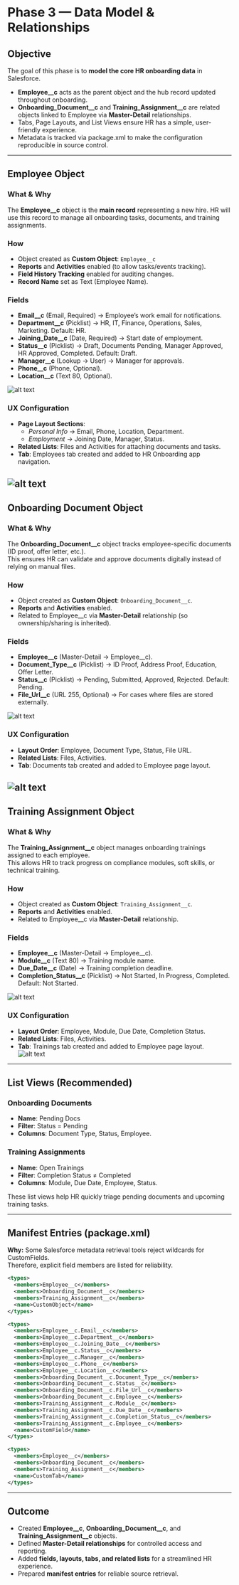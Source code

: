 # Phase 3 — Data Model & Relationships

## Objective
The goal of this phase is to **model the core HR onboarding data** in Salesforce.  
- **Employee__c** acts as the parent object and the hub record updated throughout onboarding.  
- **Onboarding_Document__c** and **Training_Assignment__c** are related objects linked to Employee via **Master-Detail** relationships.  
- Tabs, Page Layouts, and List Views ensure HR has a simple, user-friendly experience.  
- Metadata is tracked via package.xml to make the configuration reproducible in source control.

---

## Employee Object

### What & Why
The **Employee__c** object is the **main record** representing a new hire. HR will use this record to manage all onboarding tasks, documents, and training assignments.  

### How
- Object created as **Custom Object**: `Employee__c`  
- **Reports** and **Activities** enabled (to allow tasks/events tracking).  
- **Field History Tracking** enabled for auditing changes.  
- **Record Name** set as Text (Employee Name).  

### Fields
- **Email__c** (Email, Required) → Employee’s work email for notifications.  
- **Department__c** (Picklist) → HR, IT, Finance, Operations, Sales, Marketing. Default: HR.  
- **Joining_Date__c** (Date, Required) → Start date of employment.  
- **Status__c** (Picklist) → Draft, Documents Pending, Manager Approved, HR Approved, Completed. Default: Draft.  
- **Manager__c** (Lookup → User) → Manager for approvals.  
- **Phone__c** (Phone, Optional).  
- **Location__c** (Text 80, Optional).  

![alt text](image-7.png)

### UX Configuration
- **Page Layout Sections**:  
  - *Personal Info* → Email, Phone, Location, Department.  
  - *Employment* → Joining Date, Manager, Status.  
- **Related Lists**: Files and Activities for attaching documents and tasks.  
- **Tab**: Employees tab created and added to HR Onboarding app navigation.  


![alt text](image-8.png)
---

## Onboarding Document Object

### What & Why
The **Onboarding_Document__c** object tracks employee-specific documents (ID proof, offer letter, etc.).  
This ensures HR can validate and approve documents digitally instead of relying on manual files.  

### How
- Object created as **Custom Object**: `Onboarding_Document__c`.  
- **Reports** and **Activities** enabled.  
- Related to Employee__c via **Master-Detail** relationship (so ownership/sharing is inherited).  

### Fields
- **Employee__c** (Master-Detail → Employee__c).  
- **Document_Type__c** (Picklist) → ID Proof, Address Proof, Education, Offer Letter.  
- **Status__c** (Picklist) → Pending, Submitted, Approved, Rejected. Default: Pending.  
- **File_Url__c** (URL 255, Optional) → For cases where files are stored externally.  

![alt text](image-9.png)

### UX Configuration
- **Layout Order**: Employee, Document Type, Status, File URL.  
- **Related Lists**: Files, Activities.  
- **Tab**: Documents tab created and added to Employee page layout.  

![alt text](image-10.png)
---

## Training Assignment Object

### What & Why
The **Training_Assignment__c** object manages onboarding trainings assigned to each employee.  
This allows HR to track progress on compliance modules, soft skills, or technical training.  

### How
- Object created as **Custom Object**: `Training_Assignment__c`.  
- **Reports** and **Activities** enabled.  
- Related to Employee__c via **Master-Detail** relationship.  

### Fields
- **Employee__c** (Master-Detail → Employee__c).  
- **Module__c** (Text 80) → Training module name.  
- **Due_Date__c** (Date) → Training completion deadline.  
- **Completion_Status__c** (Picklist) → Not Started, In Progress, Completed. Default: Not Started.  

![alt text](image-11.png)
### UX Configuration
- **Layout Order**: Employee, Module, Due Date, Completion Status.  
- **Related Lists**: Files, Activities.  
- **Tab**: Trainings tab created and added to Employee page layout.  
![alt text](image-12.png)
---

## List Views (Recommended)

### Onboarding Documents
- **Name**: Pending Docs  
- **Filter**: Status = Pending  
- **Columns**: Document Type, Status, Employee.  

### Training Assignments
- **Name**: Open Trainings  
- **Filter**: Completion Status ≠ Completed  
- **Columns**: Module, Due Date, Employee, Status.  

These list views help HR quickly triage pending documents and upcoming training tasks.

---

## Manifest Entries (package.xml)

**Why:** Some Salesforce metadata retrieval tools reject wildcards for CustomFields.  
Therefore, explicit field members are listed for reliability.  

```xml
<types>
  <members>Employee__c</members>
  <members>Onboarding_Document__c</members>
  <members>Training_Assignment__c</members>
  <name>CustomObject</name>
</types>

<types>
  <members>Employee__c.Email__c</members>
  <members>Employee__c.Department__c</members>
  <members>Employee__c.Joining_Date__c</members>
  <members>Employee__c.Status__c</members>
  <members>Employee__c.Manager__c</members>
  <members>Employee__c.Phone__c</members>
  <members>Employee__c.Location__c</members>
  <members>Onboarding_Document__c.Document_Type__c</members>
  <members>Onboarding_Document__c.Status__c</members>
  <members>Onboarding_Document__c.File_Url__c</members>
  <members>Onboarding_Document__c.Employee__c</members>
  <members>Training_Assignment__c.Module__c</members>
  <members>Training_Assignment__c.Due_Date__c</members>
  <members>Training_Assignment__c.Completion_Status__c</members>
  <members>Training_Assignment__c.Employee__c</members>
  <name>CustomField</name>
</types>

<types>
  <members>Employee__c</members>
  <members>Onboarding_Document__c</members>
  <members>Training_Assignment__c</members>
  <name>CustomTab</name>
</types>
```

---

## Outcome
- Created **Employee__c**, **Onboarding_Document__c**, and **Training_Assignment__c** objects.  
- Defined **Master-Detail relationships** for controlled access and reporting.  
- Added **fields, layouts, tabs, and related lists** for a streamlined HR experience.  
- Prepared **manifest entries** for reliable source retrieval.  

